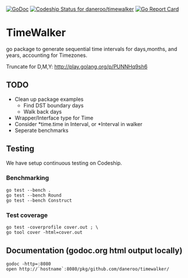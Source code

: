 [![GoDoc](https://godoc.org/github.com/daneroo/timewalker?status.svg)](https://godoc.org/github.com/daneroo/timewalker)
[![Codeship Status for daneroo/timewalker](https://codeship.com/projects/21b35630-5d7d-0133-51dc-6a352dca42a3/status?branch=master)](https://codeship.com/projects/111096)
[![Go Report Card](https://goreportcard.com/badge/github.com/daneroo/timewalker)](https://goreportcard.com/report/github.com/daneroo/timewalker)

# TimeWalker
go package to generate sequential time intervals
for days,months, and years, accounting for Timezones.

Truncate for D,M,Y: http://play.golang.org/p/PUNNHq9sh6

## TODO

* Clean up package examples
    * Find DST boundary days
    * Walk back days
* Wrapper/Interface type for Time
* Consider *time.time in Interval, or *Interval in walker
* Seperate benchmarks

## Testing
We have setup continuous testing on Codeship.

### Benchmarking

    go test --bench .
    go test --bench Round
    go test --bench Construct

### Test coverage

    go test -coverprofile cover.out ; \
    go tool cover -html=cover.out

## Documentation (godoc.org html output locally)

    godoc -http=:8080
    open http://`hostname`:8080/pkg/github.com/daneroo/timewalker/    